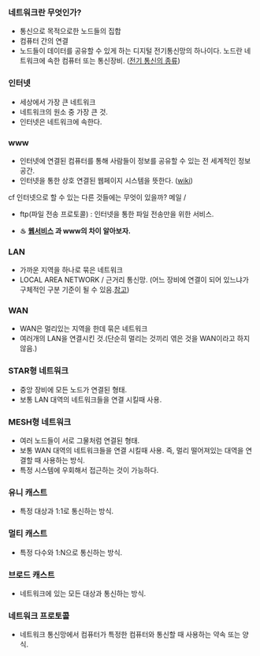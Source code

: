 ### 네트워크란 무엇인가?

- 통신으로 목적으로한 노드들의 집합
- 컴퓨터 간의 연결
- 노드들이 데이터를 공유할 수 있게 하는 디지털 전기통신망의 하나이다. 노드란 네트워크에 속한
컴퓨터 또는 통신장비.
([전기 통신의 종류](https://ko.wikipedia.org/wiki/%EC%A0%84%EA%B8%B0_%ED%86%B5%EC%8B%A0))

### 인터넷
- 세상에서 가장 큰 네트워크
- 네트워크의 원소 중 가장 큰 것.
- 인터넷은 네트워크에 속한다.


### www
- 인터넷에 연결된 컴퓨터를 통해 사람들이 정보를 공유할 수 있는 전 세계적인 정보 공간.
- 인터넷을 통한 상호 연결된 웹페이지 시스템을 뜻한다. 
([wiki](https://ko.wikipedia.org/wiki/%EC%9B%94%EB%93%9C_%EC%99%80%EC%9D%B4%EB%93%9C_%EC%9B%B9))

cf 인터넷으로 할 수 있는 다른 것들에는 무엇이 있을까?
메일 / 
* ftp(파일 전송 프로토콜) : 인터넷을 통한 파일 전송만을 위한 서비스.

* **♨** **[웹서비스](https://ko.wikipedia.org/wiki/%EC%9B%B9_%EC%84%9C%EB%B9%84%EC%8A%A4) 과 www의 차이 알아보자.**


### LAN

- 가까운 지역을 하나로 묶은 네트워크
- LOCAL AREA NETWORK / 근거리 통신망.
(어느 장비에 연결이 되어 있느냐가 구체적인 구분 기준이 될 수 있음.[참고](https://server-engineer.tistory.com/582))



### WAN

- WAN은 멀리있는 지역을 한데 묶은 네트워크
- 여러개의 LAN을 연결시킨 것.(단순히 멀리는 것끼리 엮은 것을 WAN이라고 하지 않음.)


### STAR형 네트워크

- 중앙 장비에 모든 노드가 연결된 형태.
- 보통 LAN 대역의 네트워크들을 연결 시킬때 사용.


### MESH형 네트워크

- 여러 노드들이 서로 그물처럼 연결된 형태.
- 보통 WAN 대역의 네트워크들을 연결 시킬때 사용. 즉, 멀리 떨어져있는 대역을 연결할 때 사용하는 방식.
- 특정 시스템에 우회해서 접근하는 것이 가능하다.


### 유니 캐스트

- 특정 대상과 1:1로 통신하는 방식.

### 멀티 캐스트

- 특정 다수와 1:N으로 통신하는 방식.

### 브로드 캐스트

- 네트워크에 있는 모든 대상과 통신하는 방식.


### 네트워크 프로토콜

- 네트워크 통신망에서 컴퓨터가 특정한 컴퓨터와 통신할 때 사용하는 약속 또는 양식.
